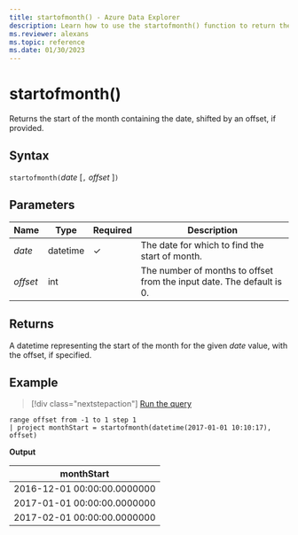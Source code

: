```yaml
---
title: startofmonth() - Azure Data Explorer
description: Learn how to use the startofmonth() function to return the start of the month for the given date.
ms.reviewer: alexans
ms.topic: reference
ms.date: 01/30/2023
---
```

# startofmonth()

Returns the start of the month containing the date, shifted by an offset, if provided.

## Syntax

`startofmonth(`*date* [`,` *offset* ]`)`

## Parameters

| Name | Type | Required | Description |
|--|--|--|--|
| *date* | datetime | &check; | The date for which to find the start of month.|
| *offset* | int | | The number of months to offset from the input date. The default is 0.|

## Returns

A datetime representing the start of the month for the given *date* value, with the offset, if specified.

## Example

> [!div class="nextstepaction"]
> <a href="https://dataexplorer.azure.com/clusters/help/databases/Samples?query=H4sIAAAAAAAAAy2MSQqAMBAE776ijwoKGS+C4Ct8QdCJC8SR2EcfbxShoKEaKvljUVgIlxIhWUQjoEFwUU9IceNMtutERDu4jvSJGPKb18LnytlTuUUtWydd4yQDcf1LV9V/vXoAr00vemsAAAA=" target="_blank">Run the query</a>

```kusto
range offset from -1 to 1 step 1
| project monthStart = startofmonth(datetime(2017-01-01 10:10:17), offset) 
```

**Output**

|monthStart|
|---|
|2016-12-01 00:00:00.0000000|
|2017-01-01 00:00:00.0000000|
|2017-02-01 00:00:00.0000000|
